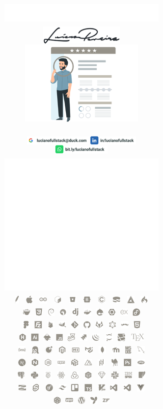 <p align="center">
  <a href="https://lucianofullstack.github.io/lucianopereira">
    <img src="./assets/lucianopereira.svg" alt="Luciano Pereira">
  </a>
</p>
<p align="center">
  <a href="https://lucianofullstack.github.io/lucianopereira">
    <img src="./assets/signature.svg" width="250px" alt="Luciano Pereira Signature">
    <br>
    <img src="./assets/resume.svg" height="250px" alt="Luciano Pereira Resume">
  </a>
</p>
<br>
<p align="center">
    <a href="mailto:lucianofullstack@duck.com?subject=I%20saw%20your%20GitHub%20Profilee&body=Hi,%20Luciano%20"><img height="26px" src="./assets/mail.svg" alt="mail"></a>
    <a href="https://www.linkedin.com/in/lucianofullstack"><img height="26px" src="./assets/linkedin.svg" alt="LinkedIn"></a>
    <a href="https://bit.ly/lucianofullstack"><img height="26px" src="./assets/whatsapp.svg" alt="whatsapp"></a>
</p>
<p align="center">
  <img src="github-metrics.svg" alt="GitHub Metrics">
</p>
<p align="center">
<a href="https://apache.org/"><img height="24px" src="./assets/icons/apache.svg" alt="Apache"></a>
&nbsp;&nbsp;&nbsp;&nbsp;
<a href="https://apple.com"><img height="24px" src="./assets/icons/apple.svg" alt="Apple"></a>
&nbsp;&nbsp;&nbsp;&nbsp;
<a href="https://www.arduino.cc"><img height="24px" src="./assets/icons/arduino.svg" alt="Arduino"></a>
&nbsp;&nbsp;&nbsp;&nbsp;
<a href="https://www.gnu.org/software/bash/"><img height="24px" src="./assets/icons/bash.svg" alt="bash"></a>
&nbsp;&nbsp;&nbsp;&nbsp;
<a href="https://bitbucket.org"><img height="24px" src="./assets/icons/bitbucket.svg" alt="Bitbucket"></a>
&nbsp;&nbsp;&nbsp;&nbsp;
<a href="https://getbootstrap.com/"><img height="24px" src="./assets/icons/bootstrap.svg" alt="bootstrap"></a>
&nbsp;&nbsp;&nbsp;&nbsp;
<a href="https://www.open-std.org/jtc1/sc22/wg14/"><img height="24px" src="./assets/icons/c.svg" alt="c language"></a>
&nbsp;&nbsp;&nbsp;&nbsp;
<a href="https://cakephp.org/"><img height="24px" src="./assets/icons/cakephp.svg" alt="cake php"></a>
&nbsp;&nbsp;&nbsp;&nbsp;
<a href="https://cmake.org/"><img height="24px" src="./assets/icons/cmake.svg" alt="c make"></a>
&nbsp;&nbsp;&nbsp;&nbsp;<a href="https://codeigniter.com/"><img height="24px" src="./assets/icons/codeigniter.svg" alt="code igniter"></a></p><p align="center"><a href="https://coffeescript.org/"><img height="24px" src="./assets/icons/coffeescript.svg" alt="coffee script"></a>&nbsp;&nbsp;&nbsp;&nbsp;<a href="https://www.w3.org/TR/2001/WD-css3-roadmap-20010523/"><img height="24px" src="./assets/icons/css3.svg" alt="css3"></a>&nbsp;&nbsp;&nbsp;&nbsp;<a href="https://www.debian.org/"><img height="24px" src="./assets/icons/debian.svg" alt="debian"></a>&nbsp;&nbsp;&nbsp;&nbsp;<a href="https://deno.land/"><img height="24px" src="./assets/icons/denojs.svg" alt="denojs"></a>&nbsp;&nbsp;&nbsp;&nbsp;<a href="https://www.djangoproject.com/"><img height="24px" src="./assets/icons/django.svg" alt="django"></a>&nbsp;&nbsp;&nbsp;&nbsp;<a href="https://www.docker.com/"><img height="24px" src="./assets/icons/docker.svg" alt="docker"></a>&nbsp;&nbsp;&nbsp;&nbsp;<a href="https://www.drupal.org/"><img height="24px" src="./assets/icons/drupal.svg" alt="drupal"></a>&nbsp;&nbsp;&nbsp;&nbsp;<a href="https://eslint.org/"><img height="24px" src="./assets/icons/eslint.svg" alt="eslint"></a>&nbsp;&nbsp;&nbsp;&nbsp;<a href="https://expressjs.com/"><img height="24px" src="./assets/icons/express.svg" alt="express"></a>&nbsp;&nbsp;&nbsp;&nbsp;<a href="https://getfedora.org/es/"><img height="24px" src="./assets/icons/fedora.svg" alt="fedora"></a></p><p align="center"><a href="https://www.figma.com/"><img height="24px" src="./assets/icons/figma.svg" alt="figma"></a>&nbsp;&nbsp;&nbsp;&nbsp;<a href="https://filezilla-project.org/"><img height="24px" src="./assets/icons/filezilla.svg" alt="filezilla"></a>&nbsp;&nbsp;&nbsp;&nbsp;<a href="https://firebase.google.com/?hl=es"><img height="24px" src="./assets/icons/firebase.svg" alt="firbase"></a>&nbsp;&nbsp;&nbsp;&nbsp;<a href="https://www.gimp.org/"><img height="24px" src="./assets/icons/gimp.svg" alt="gimp"></a>&nbsp;&nbsp;&nbsp;&nbsp;<a href="https://git-scm.com/"><img height="24px" src="./assets/icons/git.svg" alt="git"></a>&nbsp;&nbsp;&nbsp;&nbsp;<a href="https://github.com/thisIsMySourceCode"><img height="24px" src="./assets/icons/github.svg" alt="github"></a>&nbsp;&nbsp;&nbsp;&nbsp;<a href="https://about.gitlab.com/"><img height="24px" src="./assets/icons/gitlab.svg" alt="gitlab"></a>
&nbsp;&nbsp;&nbsp;&nbsp;<a href="https://graphql.org/"><img height="24px" src="./assets/icons/graphql.svg" alt="graphsql"></a>&nbsp;&nbsp;&nbsp;&nbsp;<a href="https://handlebarsjs.com/"><img height="24px" src="./assets/icons/handlebars.svg" alt="handlebars"></a>&nbsp;&nbsp;&nbsp;&nbsp;<a href="https://html.spec.whatwg.org/"><img height="24px" src="./assets/icons/html5.svg" alt="html5"></a></p><p align="center"><a href="https://gohugo.io/"><img height="24px" src="./assets/icons/hugo.svg" alt="hugo"></a>&nbsp;&nbsp;&nbsp;&nbsp;<a href="https://www.adobe.com/ar/products/illustrator.html"><img height="24px" src="./assets/icons/illustrator.svg"  alt="illustrator"></a>&nbsp;&nbsp;&nbsp;&nbsp;<a href="https://inkscape.org/es/"><img height="24px" src="./assets/icons/inkscape.svg"     alt="inkscape"></a>&nbsp;&nbsp;&nbsp;&nbsp;<a href="https://developer.mozilla.org/en-US/docs/Web/JavaScript/Reference"><img height="24px" src="./assets/icons/javascript.svg"   alt="javascript"></a>&nbsp;&nbsp;&nbsp;&nbsp;<a href="https://jestjs.io/"><img height="24px" src="./assets/icons/jest.svg"  alt="jest"></a>&nbsp;&nbsp;&nbsp;&nbsp;<a href="https://www.atlassian.com/es/software/jira"><img height="24px" src="./assets/icons/jira.svg"  alt="jira"></a>&nbsp;&nbsp;&nbsp;&nbsp;<a href="https://jquery.com/"><img height="24px" src="./assets/icons/jquery.svg"       alt="jquery"></a>
&nbsp;&nbsp;&nbsp;&nbsp;<a href="https://jupyter.org/"><img height="24px" src="./assets/icons/jupyter.svg"      alt="jupyter"></a>&nbsp;&nbsp;&nbsp;&nbsp;<a href="https://laravel.com/"><img height="24px" src="./assets/icons/laravel.svg"      alt="laravel"></a>
&nbsp;&nbsp;&nbsp;&nbsp;<a href="https://www.latex-project.org/"><img height="24px" src="./assets/icons/latex.svg" alt="latex"></a></p><p align="center">  <a href="https://lesscss.org/"><img height="24px" src="./assets/icons/less.svg"  alt="less"></a>
&nbsp;&nbsp;&nbsp;&nbsp;<a href="https://www.linuxfoundation.org/"><img height="24px" src="./assets/icons/linux.svg" alt="linux"></a>
&nbsp;&nbsp;&nbsp;&nbsp;<a href="https://www.lua.org/"><img height="24px" src="./assets/icons/lua.svg"   alt="lua"></a>
&nbsp;&nbsp;&nbsp;&nbsp;<a href="https://about.magento.com/Magento-Commerce.html"><img height="24px" src="./assets/icons/magento.svg"      alt="magento"></a>
&nbsp;&nbsp;&nbsp;&nbsp;<a href="https://daringfireball.net/projects/markdown/"><img height="24px" src="./assets/icons/markdown.svg"     alt="markdown"></a>
&nbsp;&nbsp;&nbsp;&nbsp;<a href="https://mui.com/material-ui/"><img height="24px" src="./assets/icons/materialui.svg"   alt="materialui"></a>
&nbsp;&nbsp;&nbsp;&nbsp;<a href="https://www.mongodb.com/"><img height="24px" src="./assets/icons/mongodb.svg"      alt="mongodb"></a>
&nbsp;&nbsp;&nbsp;&nbsp;<a href="https://moodle.org/"><img height="24px" src="./assets/icons/moodle.svg"       alt="moodle"></a>
&nbsp;&nbsp;&nbsp;&nbsp;<a href="http://freedos.org/"><img height="24px" src="./assets/icons/msdos.svg" alt="msdos"></a>
&nbsp;&nbsp;&nbsp;&nbsp;<a href="https://www.mysql.com/"><img height="24px" src="./assets/icons/mysql.svg" alt="mysql"></a>
</p><p align="center">  <a href="https://nextjs.org/"><img height="24px" src="./assets/icons/nextjs.svg"       alt="nextjs"></a>
&nbsp;&nbsp;&nbsp;&nbsp;<a href="https://nginx.org/en/"><img height="24px" src="./assets/icons/nginx.svg" alt="nginx"></a>
&nbsp;&nbsp;&nbsp;&nbsp;<a href="https://nodejs.org/en/"><img height="24px" src="./assets/icons/nodejs.svg"       alt="nodejs"></a>
&nbsp;&nbsp;&nbsp;&nbsp;<a href="https://www.npmjs.com/"><img height="24px" src="./assets/icons/npm.svg"   alt="npm"></a>
&nbsp;&nbsp;&nbsp;&nbsp;<a href="https://numpy.org/"><img height="24px" src="./assets/icons/numpy.svg" alt="numpy"></a>
&nbsp;&nbsp;&nbsp;&nbsp;<a href="https://nuxtjs.org/"><img height="24px" src="./assets/icons/nuxtjs.svg"       alt="nuxtjs"></a>
&nbsp;&nbsp;&nbsp;&nbsp;<a href="https://pandafw.github.io/panda/index_en.html"><img height="24px" src="./assets/icons/pandas.svg"       alt="pandas"></a>
&nbsp;&nbsp;&nbsp;&nbsp;<a href="https://www.perl.org/"><img height="24px" src="./assets/icons/perl.svg"  alt="perl"></a>
&nbsp;&nbsp;&nbsp;&nbsp;<a href="https://www.adobe.com/la/products/photoshop.html"><img height="24px" src="./assets/icons/photoshop.svg"    alt="photoshop"></a>
&nbsp;&nbsp;&nbsp;&nbsp;<a href="https://www.php.net/"><img height="24px" src="./assets/icons/php.svg"   alt="php"></a>
</p><p align="center">  <a href="https://www.postgresql.org/"><img height="24px" src="./assets/icons/postgresql.svg"   alt="postgresql"></a>
&nbsp;&nbsp;&nbsp;&nbsp;<a href="https://www.python.org/"><img height="24px" src="./assets/icons/python.svg"       alt="python"></a>
&nbsp;&nbsp;&nbsp;&nbsp;<a href="https://www.raspberrypi.com/"><img height="24px" src="./assets/icons/raspberrypi.svg"  alt="raspberry pi"></a>
&nbsp;&nbsp;&nbsp;&nbsp;<a href="https://reactjs.org/"><img height="24px" src="./assets/icons/react.svg" alt="react"></a>
&nbsp;&nbsp;&nbsp;&nbsp;<a href="https://redux.js.org/"><img height="24px" src="./assets/icons/redux.svg" alt="redux"></a>
&nbsp;&nbsp;&nbsp;&nbsp;<a href="https://sequelize.org/"><img height="24px" src="./assets/icons/sequelize.svg"    alt="sequelize"></a>
&nbsp;&nbsp;&nbsp;&nbsp;<a href="https://www.sketch.com/"><img height="24px" src="./assets/icons/sketch.svg"       alt="sketch"></a>
&nbsp;&nbsp;&nbsp;&nbsp;<a href="https://slack.com"><img height="24px" src="./assets/icons/slack.svg" alt="slack"></a>
&nbsp;&nbsp;&nbsp;&nbsp;<a href="https://www.ibm.com/spss"><img height="24px" src="./assets/icons/spss.svg"  alt="spss"></a>
&nbsp;&nbsp;&nbsp;&nbsp;<a href="https://www.sqlite.org/index.html"><img height="24px" src="./assets/icons/sqlite.svg"       alt="sqlite"></a>
</p><p align="center">  <a href="https://subversion.apache.org/"><img height="24px" src="./assets/icons/subversion.svg"   alt="subversion"></a>
&nbsp;&nbsp;&nbsp;&nbsp;<a href="https://svelte.dev/"><img height="24px" src="./assets/icons/svelte.svg"       alt="svelte"></a>
&nbsp;&nbsp;&nbsp;&nbsp;<a href="https://symfony.com/"><img height="24px" src="./assets/icons/symfony.svg"      alt="symphony"></a>
&nbsp;&nbsp;&nbsp;&nbsp;<a href="https://tailwindcss.com/"><img height="24px" src="./assets/icons/tailwindcss.svg"  alt="tailwindcss"></a>&nbsp;&nbsp;&nbsp;&nbsp;<a href="https://trello.com/"><img height="24px" src="./assets/icons/trello.svg"  alt="trello"></a>
&nbsp;&nbsp;&nbsp;&nbsp;<a href="https://www.typescriptlang.org/"><img height="24px" src="./assets/icons/typescript.svg"   alt="typescript"></a>
&nbsp;&nbsp;&nbsp;&nbsp;<a href="https://www.vim.org"><img height="24px" src="./assets/icons/vim.svg"  alt="vim"></a>&nbsp;&nbsp;&nbsp;&nbsp;<a href="https://visualstudio.microsoft.com/"><img height="24px" src="./assets/icons/visualstudio.svg" alt="visualstudio"></a>
&nbsp;&nbsp;&nbsp;&nbsp;<a href="https://code.visualstudio.com/"><img height="24px" src="./assets/icons/vscode.svg" alt="vscode"></a>
&nbsp;&nbsp;&nbsp;&nbsp;<a href="https://vuejs.org/"><img height="24px" src="./assets/icons/vuejs.svg" alt="vuejs"></a></p><p align="center">  <a href="https://webpack.js.org/"><img height="24px" src="./assets/icons/webpack.svg"      alt="webpack"></a>&nbsp;&nbsp;&nbsp;&nbsp;<a href="https://woocommerce.com/"><img height="24px" src="./assets/icons/woocommerce.svg"  alt="woocommerce"></a>&nbsp;&nbsp;&nbsp;&nbsp;<a href="https://wordpress.org/"><img height="24px" src="./assets/icons/wordpress.svg"    alt="wordpress"></a>&nbsp;&nbsp;&nbsp;&nbsp;<a href="https://www.yiiframework.com/"><img height="24px" src="./assets/icons/yii.svg" alt="yii"></a>&nbsp;&nbsp;&nbsp;&nbsp;<a href="https://framework.zend.com/"><img height="24px" src="./assets/icons/zend.svg" alt="zend"></a>
</p>

